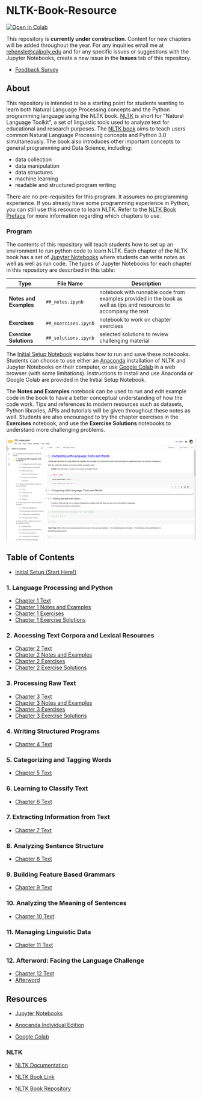 # NLTK-Book-Resource

[![Open In Colab](https://colab.research.google.com/assets/colab-badge.svg)](https://colab.research.google.com/github/BetoBob/NLTK-Book-Resource/blob/master/setup.ipynb)

This repository is **currently under construction**. Content for new chapters will be added throughout the year. For any inquiries email me at rehensle@calpoly.edu and for any specific issues or suggestions with the Jupyter Notebooks, create a new issue in the **Issues** tab of this repository.

* [Feedback Survey](https://forms.gle/cHCFQGzR7AhT7iHN7)



## About

This repository is intended to be a starting point for students wanting to learn both Natural Language Processing concepts and the Python programming language using the NLTK book. [NLTK](https://www.nltk.org/) is short for "Natural Language Toolkit", a set of linguistic tools used to analyze text for educational and research purposes. The [NLTK book](https://www.nltk.org/book/) aims to teach users common Natural Language Processing concepts and Python 3.0 simultaneously. The book also introduces other important concepts to general programming and Data Science, including:

* data collection
* data manipulation
* data structures
* machine learning
* readable and structured program writing

There are no pre-requisites for this program. It assumes no programming experience. If you already have some programming experience in Python, you can still use this resource to learn NLTK. Refer to the [NLTK Book Preface](https://www.nltk.org/book/ch00.html) for more information regarding which chapters to use.

### Program

The contents of this repository will teach students how to set up an environment to run python code to learn NLTK. Each chapter of the NLTK book has a set of [Jupyter Notebooks](https://jupyter.org/) where students can write notes as well as well as run code. The types of Jupyter Notebooks for each chapter in this repository are described in this table:

| Type                   | File Name            | Description                                                  |
| ---------------------- | -------------------- | ------------------------------------------------------------ |
| **Notes and Examples** | `##_notes.ipynb`     | notebook with runnable code from examples provided in the book as well as tips and resources to accompany the text |
| **Exercises**          | `##_exercises.ipynb` | notebook to work on chapter exercises                        |
| **Exercise Solutions** | `##_solutions.ipynb` | selected solutions to review challenging material            |

The [Initial Setup Notebook](https://colab.research.google.com/github/BetoBob/NLTK-Book-Resource/blob/master/setup.ipynb) explains how to run and save these notebooks. Students can choose to use either an [Anaconda](https://www.anaconda.com/products/individual) installation of NLTK and Jupyter Notebooks on their computer, or use [Google Colab](https://colab.research.google.com/notebooks/intro.ipynb#) in a web browser (with some limitations). Instructions to install and use Anaconda or Google Colab are provided in the Initial Setup Notebook. 

The **Notes and Examples** notebook can be used to run and edit example code in the book to have a better conceptual understanding of how the code work. Tips and references to modern resources such as datasets, Python libraries, APIs and tutorials will be given throughout these notes as well. Students are also encouraged to try the chapter exercises in the **Exercises** notebook, and use the **Exercise Solutions** notebooks to understand more challenging problems.

![Chapter 1 Screen](./notes/img/ch1_screen.png)



## Table of Contents 

* [Initial Setup (Start Here!)](https://colab.research.google.com/github/BetoBob/NLTK-Book-Resource/blob/master/setup.ipynb)

### 1. Language Processing and Python

* [Chapter 1 Text](http://www.nltk.org/book/ch01)
* [Chapter 1 Notes and Examples](https://colab.research.google.com/github/BetoBob/NLTK-Book-Resource/blob/master/01/01_notes.ipynb)
* [Chapter 1 Exercises](https://colab.research.google.com/github/BetoBob/NLTK-Book-Resource/blob/master/01/01_exercises.ipynb)
* [Chapter 1 Exercise Solutions](https://colab.research.google.com/github/BetoBob/NLTK-Book-Resource/blob/master/01/01_solutions.ipynb)

### 2. Accessing Text Corpora and Lexical Resources

* [Chapter 2 Text](https://www.nltk.org/book/ch02.html)
* [Chapter 2 Notes and Examples](https://colab.research.google.com/github/BetoBob/NLTK-Book-Resource/blob/master/02/02_notes.ipynb)
* [Chapter 2 Exercises](https://colab.research.google.com/github/BetoBob/NLTK-Book-Resource/blob/master/02/02_exercises.ipynb)
* [Chapter 2 Exercise Solutions](https://colab.research.google.com/github/BetoBob/NLTK-Book-Resource/blob/master/02/02_solutions.ipynb)

### 3. Processing Raw Text

* [Chapter 3 Text](http://www.nltk.org/book/ch03)
* [Chapter 3 Notes and Examples](https://colab.research.google.com/github/BetoBob/NLTK-Book-Resource/blob/master/03/03_notes.ipynb)
* [Chapter 3 Exercises](https://colab.research.google.com/github/BetoBob/NLTK-Book-Resource/blob/master/03/03_exercises.ipynb)
* [Chapter 3 Exercise Solutions](https://colab.research.google.com/github/BetoBob/NLTK-Book-Resource/blob/master/03/03_solutions.ipynb)

### 4. Writing Structured Programs

* [Chapter 4 Text](http://www.nltk.org/book/ch04)

### 5. Categorizing and Tagging Words

* [Chapter 5 Text](http://www.nltk.org/book/ch05)

### 6. Learning to Classify Text

* [Chapter 6 Text](http://www.nltk.org/book/ch06)

### 7. Extracting Information from Text

* [Chapter 7 Text](http://www.nltk.org/book/ch07)

### 8. Analyzing Sentence Structure

* [Chapter 8 Text](http://www.nltk.org/book/ch08)

### 9. Building Feature Based Grammars

* [Chapter 9 Text](http://www.nltk.org/book/ch09)

### 10. Analyzing the Meaning of Sentences

* [Chapter 10 Text](http://www.nltk.org/book/ch10)

### 11. Managing Linguistic Data

* [Chapter 11 Text](http://www.nltk.org/book/ch11)

### 12. Afterword: Facing the Language Challenge

* [Chapter 12 Text](https://www.nltk.org/book/ch12.html)
* [Afterword](https://github.com/BetoBob/NLTK-Book-Resource/blob/master/afterword.md)



## Resources

* [Jupyter Notebooks](https://jupyter.org/)

* [Anocanda Individual Edition](https://www.anaconda.com/products/individual)
* [Google Colab](https://colab.research.google.com/notebooks/intro.ipynb#)

### NLTK

* [NLTK Documentation](https://www.nltk.org/)

* [NLTK Book Link](http://www.nltk.org/book)
* [NLTK Book Repository](https://github.com/nltk/nltk_book)